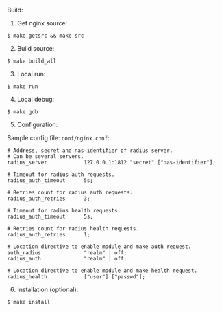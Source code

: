 
Build:

1. Get nginx source:

```
$ make getsrc && make src
```

2. Build source:

```
$ make build_all
```

3. Local run:

```
$ make run
```

4. Local debug:

```
$ make gdb
```

5. Configuration:

Sample config file: `conf/nginx.conf`:

```
# Address, secret and nas-identifier of radius server.
# Can be several servers.
radius_server            127.0.0.1:1812 "secret" ["nas-identifier"];

# Timeout for radius auth requests.
radius_auth_timeout      5s;

# Retries count for radius auth requests.
radius_auth_retries      3;

# Timeout for radius health requests.
radius_auth_timeout      5s;

# Retries count for radius health requests.
radius_auth_retries      1;

# Location directive to enable module and make auth request.
auth_radius              "realm" | off;
radius_auth              "realm" | off;

# Location directive to enable module and make health request.
radius_health            ["user"] ["passwd"];
```

6. Installation (optional):

```
$ make install
```
